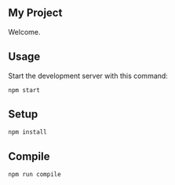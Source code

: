 My Project
---
 
Welcome.
 
Usage
---
  
Start the development server with this command:
  
```
npm start
```
 
Setup
---
 
```
npm install
```
 

Compile
---
 
```
npm run compile
```